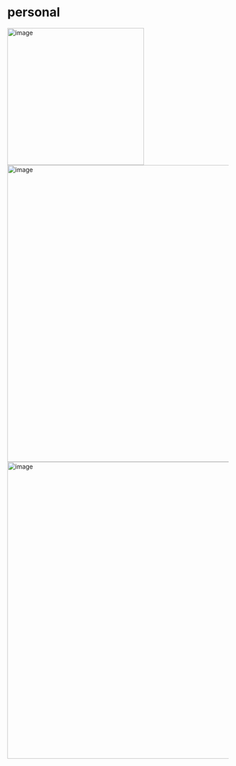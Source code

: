 # personal


<img width="311" alt="image" src="https://github.com/user-attachments/assets/4ae07c02-01c2-4367-b7ff-1f66075f7ca5" />

<img width="674" alt="image" src="https://github.com/user-attachments/assets/231c77aa-afe4-4a88-9704-a208e7d46af2" />
<img width="674" alt="image" src="https://github.com/user-attachments/assets/32396ae4-dac9-46ce-9cb2-e9262590470f" />


